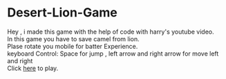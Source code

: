 # Desert-Lion-Game
Hey  , i made this game with the help of code with harry's youtube video. <br>
In this game you have to save camel from lion. <br>
Plase rotate you mobile for batter Experience. <br>
keyboard Control: Space for jump , left arrow and right arrow for move left and right <br>
Click [here](https://jaimin78.github.io/Desert-Lion-Game) to play.

